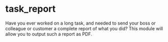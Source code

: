 # task_report
Have you ever worked on a long task, and needed to send your boss or colleague or customer a complete report of what you did? This module will allow you to output such a report as PDF.
